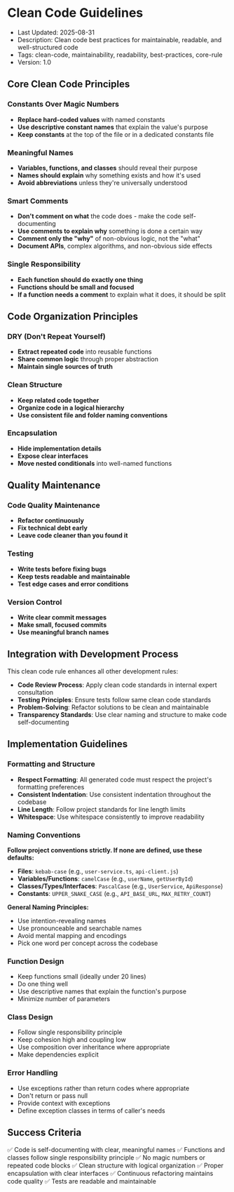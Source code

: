 # Clean Code Guidelines

- Last Updated: 2025-08-31
- Description: Clean code best practices for maintainable, readable, and well-structured code
- Tags: clean-code, maintainability, readability, best-practices, core-rule
- Version: 1.0

## Core Clean Code Principles

### Constants Over Magic Numbers

- **Replace hard-coded values** with named constants
- **Use descriptive constant names** that explain the value's purpose  
- **Keep constants** at the top of the file or in a dedicated constants file

### Meaningful Names

- **Variables, functions, and classes** should reveal their purpose
- **Names should explain** why something exists and how it's used
- **Avoid abbreviations** unless they're universally understood

### Smart Comments

- **Don't comment on what** the code does - make the code self-documenting
- **Use comments to explain why** something is done a certain way
- **Comment only the "why"** of non-obvious logic, not the "what"
- **Document APIs**, complex algorithms, and non-obvious side effects

### Single Responsibility

- **Each function should do exactly one thing**
- **Functions should be small and focused**
- **If a function needs a comment** to explain what it does, it should be split

## Code Organization Principles

### DRY (Don't Repeat Yourself)

- **Extract repeated code** into reusable functions
- **Share common logic** through proper abstraction
- **Maintain single sources of truth**

### Clean Structure

- **Keep related code together**
- **Organize code in a logical hierarchy**
- **Use consistent file and folder naming conventions**

### Encapsulation

- **Hide implementation details**
- **Expose clear interfaces**
- **Move nested conditionals** into well-named functions

## Quality Maintenance

### Code Quality Maintenance

- **Refactor continuously**
- **Fix technical debt early**
- **Leave code cleaner than you found it**

### Testing

- **Write tests before fixing bugs**
- **Keep tests readable and maintainable**
- **Test edge cases and error conditions**

### Version Control

- **Write clear commit messages**
- **Make small, focused commits**
- **Use meaningful branch names**

## Integration with Development Process

This clean code rule enhances all other development rules:

- **Code Review Process**: Apply clean code standards in internal expert consultation
- **Testing Principles**: Ensure tests follow same clean code standards
- **Problem-Solving**: Refactor solutions to be clean and maintainable
- **Transparency Standards**: Use clear naming and structure to make code self-documenting

## Implementation Guidelines

### Formatting and Structure

- **Respect Formatting**: All generated code must respect the project's formatting preferences
- **Consistent Indentation**: Use consistent indentation throughout the codebase
- **Line Length**: Follow project standards for line length limits
- **Whitespace**: Use whitespace consistently to improve readability

### Naming Conventions

**Follow project conventions strictly. If none are defined, use these defaults:**

- **Files**: `kebab-case` (e.g., `user-service.ts`, `api-client.js`)
- **Variables/Functions**: `camelCase` (e.g., `userName`, `getUserById`)
- **Classes/Types/Interfaces**: `PascalCase` (e.g., `UserService`, `ApiResponse`)
- **Constants**: `UPPER_SNAKE_CASE` (e.g., `API_BASE_URL`, `MAX_RETRY_COUNT`)

**General Naming Principles:**

- Use intention-revealing names
- Use pronounceable and searchable names
- Avoid mental mapping and encodings
- Pick one word per concept across the codebase

### Function Design

- Keep functions small (ideally under 20 lines)
- Do one thing well
- Use descriptive names that explain the function's purpose
- Minimize number of parameters

### Class Design

- Follow single responsibility principle
- Keep cohesion high and coupling low
- Use composition over inheritance where appropriate
- Make dependencies explicit

### Error Handling

- Use exceptions rather than return codes where appropriate
- Don't return or pass null
- Provide context with exceptions
- Define exception classes in terms of caller's needs

## Success Criteria

✅ Code is self-documenting with clear, meaningful names
✅ Functions and classes follow single responsibility principle
✅ No magic numbers or repeated code blocks
✅ Clean structure with logical organization
✅ Proper encapsulation with clear interfaces
✅ Continuous refactoring maintains code quality
✅ Tests are readable and maintainable
